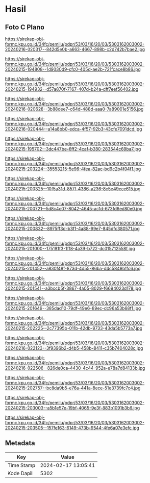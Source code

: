 # Hasil

## Foto C Plano

https://sirekap-obj-formc.kpu.go.id/34fc/pemilu/pdpr/53/03/16/20/03/5303162003002-20240216-020317--842d5e0b-a663-4667-898b-c2d742b7bae2.jpg

https://sirekap-obj-formc.kpu.go.id/34fc/pemilu/pdpr/53/03/16/20/03/5303162003002-20240215-194808--1d9030d9-cfc0-405d-ae2b-721fcace8b86.jpg

https://sirekap-obj-formc.kpu.go.id/34fc/pemilu/pdpr/53/03/16/20/03/5303162003002-20240215-194932--d57a870f-7167-407d-b24a-dff7eef56402.jpg

https://sirekap-obj-formc.kpu.go.id/34fc/pemilu/pdpr/53/03/16/20/03/5303162003002-20240216-020628--3b88dee7-c64d-488d-aaa0-7a89001e5156.jpg

https://sirekap-obj-formc.kpu.go.id/34fc/pemilu/pdpr/53/03/16/20/03/5303162003002-20240216-020444--a14a8bb0-edca-4f57-92b3-43cfe7091dcd.jpg

https://sirekap-obj-formc.kpu.go.id/34fc/pemilu/pdpr/53/03/16/20/03/5303162003002-20240215-195702--3dc447be-6ff2-4caf-b380-283544c69ba7.jpg

https://sirekap-obj-formc.kpu.go.id/34fc/pemilu/pdpr/53/03/16/20/03/5303162003002-20240215-203224--35553215-5e96-4fea-82ac-bd9c2b4f04f1.jpg

https://sirekap-obj-formc.kpu.go.id/34fc/pemilu/pdpr/53/03/16/20/03/5303162003002-20240215-200325--10f5a31d-857f-4386-a236-8c5e49ece615.jpg

https://sirekap-obj-formc.kpu.go.id/34fc/pemilu/pdpr/53/03/16/20/03/5303162003002-20240215-200721--5d8c4c07-8042-4645-ac1d-673fd8ed80e0.jpg

https://sirekap-obj-formc.kpu.go.id/34fc/pemilu/pdpr/53/03/16/20/03/5303162003002-20240215-200832--8975ff3d-b3f1-4a88-99e7-845dfc380571.jpg

https://sirekap-obj-formc.kpu.go.id/34fc/pemilu/pdpr/53/03/16/20/03/5303162003002-20240215-201000--175181f3-1ff8-4a39-b722-dc015712558f.jpg

https://sirekap-obj-formc.kpu.go.id/34fc/pemilu/pdpr/53/03/16/20/03/5303162003002-20240215-201452--a830f48f-873d-4d55-86ba-d4c5849b1fc6.jpg

https://sirekap-obj-formc.kpu.go.id/34fc/pemilu/pdpr/53/03/16/20/03/5303162003002-20240215-201541--a3bccb5f-3867-4a05-8029-f6694023d178.jpg

https://sirekap-obj-formc.kpu.go.id/34fc/pemilu/pdpr/53/03/16/20/03/5303162003002-20240215-201649--385dad10-79df-49e6-89ec-dc96a53b68f1.jpg

https://sirekap-obj-formc.kpu.go.id/34fc/pemilu/pdpr/53/03/16/20/03/5303162003002-20240215-202225--2c77395b-011b-42db-9733-43da5b5773a7.jpg

https://sirekap-obj-formc.kpu.go.id/34fc/pemilu/pdpr/53/03/16/20/03/5303162003002-20240216-022123--3f9396b2-d4b5-458b-8411-c35b7404028c.jpg

https://sirekap-obj-formc.kpu.go.id/34fc/pemilu/pdpr/53/03/16/20/03/5303162003002-20240216-022506--826de0ca-4430-4c44-952a-e78a7d84133b.jpg

https://sirekap-obj-formc.kpu.go.id/34fc/pemilu/pdpr/53/03/16/20/03/5303162003002-20240215-202757--bc8da9b5-e76a-441a-8ece-51e3739fc7c4.jpg

https://sirekap-obj-formc.kpu.go.id/34fc/pemilu/pdpr/53/03/16/20/03/5303162003002-20240215-203003--a5b1e57e-19bf-4065-9e3f-883b1091b3b6.jpg

https://sirekap-obj-formc.kpu.go.id/34fc/pemilu/pdpr/53/03/16/20/03/5303162003002-20240215-203505--157fe163-6149-473b-9544-4fe6a07e3efc.jpg


## Metadata

| Key        | Value               |
| ---------- | ------------------- |
| Time Stamp | 2024-02-17 13:05:41 |
| Kode Dapil | 5302                |



